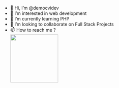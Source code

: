 - 👋 Hi, I’m @democvidev
- 👀 I’m interested in web development 
- 🌱 I’m currently learning PHP
- 💞️ I’m looking to collaborate on Full Stack Projects
- 📫 How to reach me ? 
\
[<img src="https://static.cdn.wisestamp.com/wp-content/uploads/2020/06/connect-with-me-linkedin-button.png" width="150"/>](https://www.linkedin.com/in/ciobanu-vladislav-88025231/)


<!---
democvidev/democvidev is a ✨ special ✨ repository because its `README.md` (this file) appears on your GitHub profile.
You can click the Preview link to take a look at your changes.
--->
